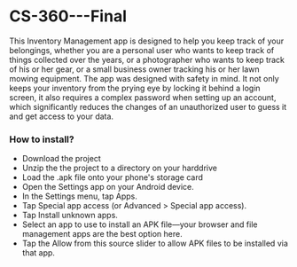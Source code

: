 # CS-360---Final
This Inventory Management app is designed to help you keep track of your belongings, whether you are a personal user who wants to keep track of things collected over the years, or a photographer who wants to keep track of his or her gear, or a small business owner tracking his or her lawn mowing equipment. The app was designed with safety in mind. It not only keeps your inventory from the prying eye by locking it behind a login screen, it also requires a complex password when setting up an account, which significantly reduces the changes of an unauthorized user to guess it and get access to your data.

### How to install?
 * Download the project
 * Unzip the the project to a directory on your harddrive
 * Load the .apk file onto your phone's storage card
 * Open the Settings app on your Android device.
 * In the Settings menu, tap Apps.
 * Tap Special app access (or Advanced > Special app access).
 * Tap Install unknown apps.
 * Select an app to use to install an APK file—your browser and file management apps are the best option here.
 * Tap the Allow from this source slider to allow APK files to be installed via that app.
